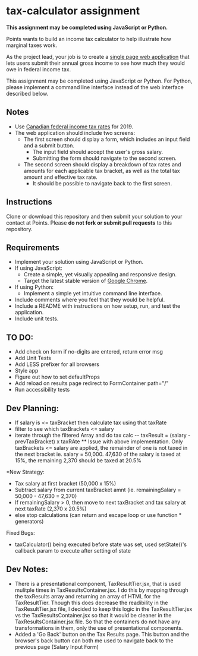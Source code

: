 # tax-calculator assignment

**This assignment may be completed using JavaScript or Python.**

Points wants to build an income tax calculator to help illustrate how marginal taxes work.

As the project lead, your job is to create a
[single page web application](https://en.wikipedia.org/wiki/Single-page_application)
that lets users submit their annual gross income to see how much they would owe in federal income tax.

This assignment may be completed using JavaScript or Python.
For Python, please implement a command line interface instead of the web interface described below.

## Notes

* Use [Canadian federal income tax rates](https://www.canada.ca/en/revenue-agency/services/tax/individuals/frequently-asked-questions-individuals/canadian-income-tax-rates-individuals-current-previous-years.html#federal) for 2019.
* The web application should include two screens:
  * The first screen should display a form, which includes an input field and a submit button.
    * The input field should accept the user's gross salary.
    * Submitting the form should navigate to the second screen.
  * The second screen should display a breakdown of tax rates and amounts for each applicable tax bracket,
  as well as the total tax amount and effective tax rate.
    * It should be possible to navigate back to the first screen.

## Instructions

Clone or download this repository and then submit your solution to your contact
at Points. Please **do not fork or submit pull requests** to this repository.

## Requirements

* Implement your solution using JavaScript or Python.
* If using JavaScript:
    * Create a simple, yet visually appealing and responsive design.
    * Target the latest stable version of [Google Chrome](https://www.google.com/chrome/).
* If using Python:
    * Implement a simple yet intuitive command line interface.
* Include comments where you feel that they would be helpful.
* Include a README with instructions on how setup, run, and test the application.
* Include unit tests.

## TO DO:
- Add check on form if no-digits are entered, return error msg
- Add Unit Tests
- Add LESS prefixer for all browsers
- Style app
- Figure out how to set defaultProps
- Add reload on results page redirect to FormContainer path="/"
- Run accessibility tests

## Dev Planning:
- If salary is <= taxBracket then calculate tax using that taxRate
- filter to see which taxBrackets <= salary
- iterate through the filtered Array and do tax calc
-- taxResult = (salary - prevTaxBracket) x taxRAte
** Issue with above implementation. Only taxBrackets <= salary are applied, the remainder of one is not taxed in the next bracket
ie. salary = 50,000. 47,630 of the salary is taxed at 15%, the remaining 2,370 should be taxed at 20.5%

*New Strategy:
- Tax salary at first bracket (50,000 x 15%)
- Subtract salary from current taxBracket amnt (ie. remainingSalary = 50,000 - 47,630 = 2,370)
- If remainingSalary > 0, then move to next taxBracket and tax salary at next taxRate (2,370 x 20.5%)
- else stop calculations (can return and escape loop or use function * generators)

Fixed Bugs:
- taxCalculator() being executed before state was set, used setState()'s callback param to execute after setting of state

## Dev Notes:
- There is a presentational component, TaxResultTier.jsx, that is used mulitple times in TaxResultsContainer.jsx. I do this by mapping through the taxResults array and returning an array of HTML for the TaxResultTier. Though this does decrease the readibility in the TaxResultTier.jsx file, I decided to keep this logic in the TaxResultTier.jsx vs the TaxResultsContainer.jsx so that it would be cleaner in the TaxResultsContainer.jsx file. So that the containers do not have any transformations in them, only the use of presentational components.
- Added a 'Go Back' button on the Tax Results page. This button and the browser's back button can both me used to navigate back to the previous page (Salary Input Form)